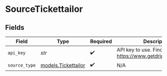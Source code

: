 # SourceTickettailor


## Fields

| Field                                                        | Type                                                         | Required                                                     | Description                                                  |
| ------------------------------------------------------------ | ------------------------------------------------------------ | ------------------------------------------------------------ | ------------------------------------------------------------ |
| `api_key`                                                    | *str*                                                        | :heavy_check_mark:                                           | API key to use. Find it at https://www.getdrip.com/user/edit |
| `source_type`                                                | [models.Tickettailor](../models/tickettailor.md)             | :heavy_check_mark:                                           | N/A                                                          |
